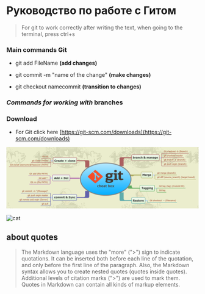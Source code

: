 # Руководство по работе с Гитом

>For git to work correctly after writing the text, when going to the terminal, press ctrl+s

### Main commands Git

* git add FileName **(add changes)**

* git commit -m "name of the change" **(make changes)**

* git checkout namecommit **(transition to changes)**

### *Commands for working with* __branches__ ###
### Download ###

* For Git click here [https://git-scm.com/downloads](https://git-scm.com/downloads)

![git functions](git1.png)


![cat](https://proprikol.ru/wp-content/uploads/2020/08/krasivye-kartinki-kotikov-17.jpg "Cat")


 ## about quotes
 
> The Markdown language uses the "more" (">") sign to indicate quotations. It can be inserted both before each line of the quotation, and only before the first line of the paragraph. Also, the Markdown syntax allows you to create nested quotes (quotes inside quotes). Additional levels of citation marks (">") are used to mark them. Quotes in Markdown can contain all kinds of markup elements.